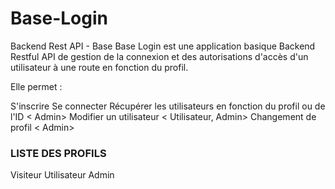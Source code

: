 # Base-Login

Backend Rest API - Base
Base Login est une application basique Backend Restful API de gestion de la connexion et des autorisations d'accès d'un utilisateur à une route en fonction du profil.

Elle permet :

S'inscrire
Se connecter
Récupérer les utilisateurs en fonction du profil ou de l'ID < Admin>
Modifier un utilisateur < Utilisateur, Admin>
Changement de profil < Admin>


### LISTE DES PROFILS

Visiteur
Utilisateur
Admin
